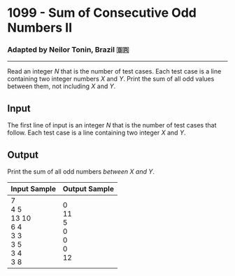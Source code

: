 # 1099 - Sum of Consecutive Odd Numbers II
### Adapted by Neilor Tonin, Brazil <span>&#x1f1e7;&#x1f1f7;</span>
---

Read an integer *N* that is the number of test cases. Each test case is a line containing two integer numbers *X* and *Y*. Print the sum of all odd values between them, not including *X* and *Y*.

## Input

The first line of input is an integer *N* that is the number of test cases that follow. Each test case is a line containing two integer *X* and *Y*.

## Output

Print the sum of all odd numbers *between X and Y*.

| Input Sample | Output Sample |
| --- | --- |
|7</br>4 5</br>13 10</br>6 4</br>3 3</br>3 5</br>3 4</br>3 8|0</br>11</br>5</br>0</br>0</br>0</br>12|